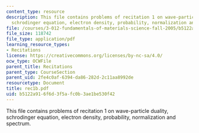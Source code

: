```yaml
---
content_type: resource
description: This file contains problems of recitation 1 on wave-particle duality,
  schrodinger equation, electron density, probability, normalization and spectrum.
file: /courses/3-012-fundamentals-of-materials-science-fall-2005/b5122a916f6d3f5afc0b3ae1be530f42_rec1b.pdf
file_size: 118742
file_type: application/pdf
learning_resource_types:
- Recitations
license: https://creativecommons.org/licenses/by-nc-sa/4.0/
ocw_type: OCWFile
parent_title: Recitations
parent_type: CourseSection
parent_uid: 2fe4c0af-6394-da86-282d-2c11aa8992de
resourcetype: Document
title: rec1b.pdf
uid: b5122a91-6f6d-3f5a-fc0b-3ae1be530f42
---
```

This file contains problems of recitation 1 on wave-particle duality, schrodinger equation, electron density, probability, normalization and spectrum.